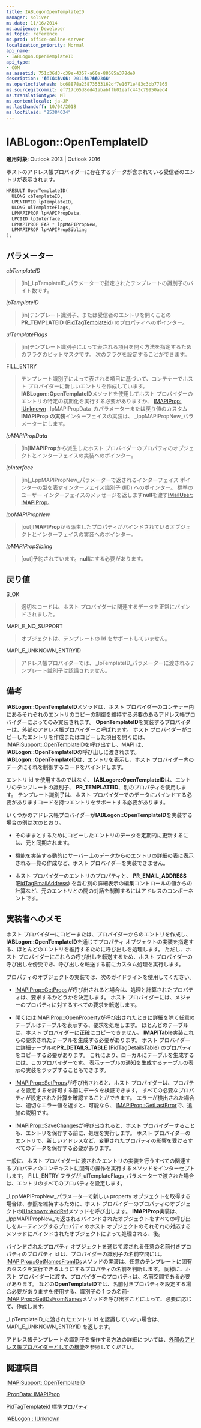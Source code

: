 ```yaml
---
title: IABLogonOpenTemplateID
manager: soliver
ms.date: 11/16/2014
ms.audience: Developer
ms.topic: reference
ms.prod: office-online-server
localization_priority: Normal
api_name:
- IABLogon.OpenTemplateID
api_type:
- COM
ms.assetid: 751c36d3-c39e-4357-a60a-88685a378de0
description: '�ŏI�X�V��: 2011�N7��23��'
ms.openlocfilehash: bc68878a25873533162df7e1671e483c3bb77865
ms.sourcegitcommit: ef717c65d8dd41ababffb01eafc443c79950aed4
ms.translationtype: MT
ms.contentlocale: ja-JP
ms.lasthandoff: 10/04/2018
ms.locfileid: "25384634"
---
```

# <a name="iablogonopentemplateid"></a>IABLogon::OpenTemplateID

  
  
**適用対象**: Outlook 2013 | Outlook 2016 
  
ホストのアドレス帳プロバイダーに存在するデータが含まれている受信者のエントリが表示されます。
  
```cpp
HRESULT OpenTemplateID(
  ULONG cbTemplateID,
  LPENTRYID lpTemplateID,
  ULONG ulTemplateFlags,
  LPMAPIPROP lpMAPIPropData,
  LPCIID lpInterface,
  LPMAPIPROP FAR * lppMAPIPropNew,
  LPMAPIPROP lpMAPIPropSibling
);
```

## <a name="parameters"></a>パラメーター

 _cbTemplateID_
  
> [in]_LpTemplateID_パラメーターで指定されたテンプレートの識別子のバイト数です。 
    
 _lpTemplateID_
  
> [in]テンプレート識別子、または受信者のエントリを開くことの**PR_TEMPLATEID** ([PidTagTemplateid](pidtagtemplateid-canonical-property.md)) のプロパティへのポインター。
    
 _ulTemplateFlags_
  
> [in]テンプレート識別子によって表される項目を開く方法を指定するためのフラグのビットマスクです。 次のフラグを設定することができます。
    
FILL_ENTRY 
  
> テンプレート識別子によって表される項目に基づいて、コンテナーでホスト プロバイダーに新しいエントリを作成しています。 **IABLogon::OpenTemplateID**メソッドを使用してホスト プロバイダーのエントリの特定の初期化を実行する必要がありますか、 [IMAPIProp: IUnknown](imapipropiunknown.md) _lpMAPIPropData_のパラメーターまたは戻り値のカスタム**IMAPIProp の実装**インターフェイスの実装は、 _lppMAPIPropNew_パラメーターにします。 
    
 _lpMAPIPropData_
  
> [in]**IMAPIProp**から派生したホスト プロバイダーのプロパティのオブジェクトとインターフェイスの実装へのポインター。
    
 _lpInterface_
  
> [in]_LppMAPIPropNew_パラメーターで返されるインターフェイス ポインターの型を表すインターフェイス識別子 (IID) へのポインター。 標準のユーザー インターフェイスのメッセージを返します**null**を渡す[IMailUser: IMAPIProp](imailuserimapiprop.md)。
    
 _lppMAPIPropNew_
  
> [out]**IMAPIProp**から派生したプロパティがバインドされているオブジェクトとインターフェイスの実装へのポインター。
    
 _lpMAPIPropSibling_
  
> [out]予約されています。**null**にする必要があります。
    
## <a name="return-value"></a>戻り値

S_OK 
  
> 適切なコードは、ホスト プロバイダーに関連するデータを正常にバインドされました。
    
MAPI_E_NO_SUPPORT 
  
> オブジェクトは、テンプレートの Id をサポートしていません。
    
MAPI_E_UNKNOWN_ENTRYID 
  
> アドレス帳プロバイダーでは、 _lpTemplateID_パラメーターに渡されるテンプレート識別子は認識されません。 
    
## <a name="remarks"></a>備考

**IABLogon::OpenTemplateID**メソッドは、ホスト プロバイダーのコンテナー内にあるそれぞれのエントリのコピーの制御を維持する必要のあるアドレス帳プロバイダーによってのみ実装されます。 **OpenTemplateID**を実装するプロバイダーは、外部のアドレス帳プロバイダーと呼ばれます。 ホスト プロバイダーがコピーしたエントリを作成またはコピーした項目を開くには、 [IMAPISupport::OpenTemplateID](imapisupport-opentemplateid.md)を呼び出すし、MAPI は、 **IABLogon::OpenTemplateID**の呼び出しに渡されます。 **IABLogon::OpenTemplateID**は、エントリを表示し、ホスト プロバイダー内のデータにそれを制御するコードをバインドします。 
  
エントリ id を使用するのではなく、 **IABLogon::OpenTemplateID**は、エントリのテンプレートの識別子、 **PR_TEMPLATEID**、別のプロパティを使用します。 テンプレート識別子は、ホスト プロバイダーでのデータにバインドする必要がありますコードを持つエントリをサポートする必要があります。
  
いくつかのアドレス帳プロバイダーが**IABLogon::OpenTemplateID**を実装する場合の例は次のとおり。 
  
- そのままとするためにコピーしたエントリのデータを定期的に更新するには、元と同期されます。
    
- 機能を実装する動的にサーバー上のデータからのエントリの詳細の表に表示される一覧の作成など、ホスト プロバイダーを実装できません。
    
- ホスト プロバイダーのエントリのプロパティと、 **PR_EMAIL_ADDRESS** ([PidTagEmailAddress](pidtagemailaddress-canonical-property.md)) を含む別の詳細表示の編集コントロールの値からの計算など、元のエントリとの間の対話を制御するにはアドレスのコンポーネントです。
    
## <a name="notes-to-implementers"></a>実装者へのメモ

ホスト プロバイダーにコピーまたは、プロバイダーからのエントリを作成し、 **IABLogon::OpenTemplateID**を通じてプロパティ オブジェクトの実装を指定する、ほとんどのエントリを維持するために呼び出しを処理します。 ただし、ホスト プロバイダーにこれらの呼び出しを転送するため、ホスト プロバイダーの呼び出しを傍受でき、呼び出しを転送する前にカスタム処理を実行します。
  
プロパティのオブジェクトの実装では、次のガイドラインを使用してください。
  
- [IMAPIProp::GetProps](imapiprop-getprops.md)が呼び出されると場合は、処理と計算されたプロパティは、要求するかどうかを決定します。 ホスト プロバイダーには、メジャーのプロパティに対するすべての要求を転送します。 
    
- 開くには[IMAPIProp::OpenProperty](imapiprop-openproperty.md)が呼び出されたときに詳細を除く任意のテーブルはテーブルを表示する、要求を処理します。 ほとんどのテーブルは、ホスト プロバイダーに正確にコピーできません。 **IMAPITable**実装これらの要求されたテーブルを生成する必要があります。 ホスト プロバイダーに詳細テーブルの**PR_DETAILS_TABLE** ([PidTagDetailsTable](pidtagdetailstable-canonical-property.md)) のプロパティをコピーする必要があります。 これにより、ローカルにテーブルを生成するには、このプロバイダーです。 表示テーブルの通知を生成するテーブルの表示の実装をラップすることもできます。 
    
- [IMAPIProp::SetProps](imapiprop-setprops.md)が呼び出されると、ホスト プロバイダーは、プロパティを設定するを許可する前にデータを検証できます。 すべての必要なプロパティが設定された計算を確認することができます。 エラーが検出された場合は、適切なエラー値を返すと、可能なら、 [IMAPIProp::GetLastError](imapiprop-getlasterror.md)で、追加の説明です。
    
- [IMAPIProp::SaveChanges](imapiprop-savechanges.md)が呼び出されると、ホスト プロバイダーすることも、エントリを保存する前に、処理を実行します。 ホスト プロバイダーのエントリで、新しいアドレスなど、変更されたプロパティの影響を受けるすべてのデータを保存する必要があります。 
    
一般に、ホスト プロバイダーに渡されたエントリの実装を行うすべての関連するプロパティのコンテキストに固有の操作を実行するメソッドをインターセプトします。 FILL_ENTRY フラグが_ulTemplateFlags_パラメーターで渡された場合は、エントリのすべてのプロパティを設定します。 
  
_LppMAPIPropNew_パラメーターで新しい property オブジェクトを取得する場合は、参照を維持するために、ホスト プロバイダーのプロパティのオブジェクトの[IUnknown::AddRef](https://msdn.microsoft.com/library/ms691379%28VS.85%29.aspx)メソッドを呼び出します。 **IMAPIProp**実装は、 _lppMAPIPropNew_で返されるバインドされたオブジェクトをすべての呼び出しをルーティングするプロパティのホスト オブジェクトのそれぞれの対応するメソッドにバインドされたオブジェクトによって処理される、後。 
  
バインドされたプロパティ オブジェクトを通じて渡される任意の名前付きプロパティのプロパティ id は、プロバイダーの識別子の名前空間には。 [IMAPIProp::GetNamesFromIDs](imapiprop-getnamesfromids.md)メソッドの実装は、任意のテンプレートに固有のタスクを実行できるようにするプロパティの名前を判断します。 同様に、ホスト プロバイダーに渡す、プロバイダーのプロパティは、名前空間である必要があります。 などの**OpenTemplateID**では、名前付きプロパティを設定する場合必要がありますを使用する、識別子の 1 つの名前- [IMAPIProp::GetIDsFromNames](imapiprop-getidsfromnames.md)メソッドを呼び出すことによって、必要に応じて、作成します。 
  
_LpTemplateID_に渡されたエントリ id を認識していない場合は、MAPI_E_UNKNOWN_ENTRYID を返します。
  
アドレス帳テンプレートの識別子を操作する方法の詳細については、[外部のアドレス帳プロバイダーとしての機能](acting-as-a-foreign-address-book-provider.md)を参照してください。
  
## <a name="see-also"></a>関連項目



[IMAPISupport::OpenTemplateID](imapisupport-opentemplateid.md)
  
[IPropData: IMAPIProp](ipropdataimapiprop.md)
  
[PidTagTemplateid 標準プロパティ](pidtagtemplateid-canonical-property.md)
  
[IABLogon : IUnknown](iablogoniunknown.md)

